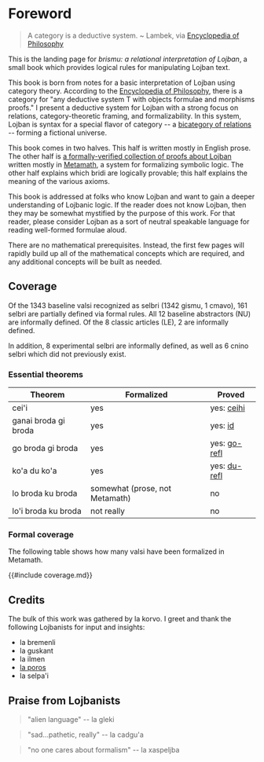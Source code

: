# Foreword

> A category is a deductive system. ~ Lambek, via [Encyclopedia of
> Philosophy](https://plato.stanford.edu/entries/category-theory/)

This is the landing page for *brismu: a relational interpretation of Lojban*, a
small book which provides logical rules for manipulating Lojban text.

This book is born from notes for a basic interpretation of Lojban using
category theory. According to the [Encyclopedia of
Philosophy](https://plato.stanford.edu/entries/category-theory/), there is a
category for "any deductive system T with objects formulae and morphisms
proofs." I present a deductive system for Lojban with a strong focus on
relations, category-theoretic framing, and formalizability. In this system,
Lojban is syntax for a special flavor of category -- a [bicategory of
relations](https://ncatlab.org/nlab/show/bicategory+of+relations) -- forming a
fictional universe.

This book comes in two halves. This half is written mostly in English prose.
The other half is [a formally-verified collection of proofs about
Lojban](mmtheorems.html) written mostly in
[Metamath](https://us.metamath.org/), a system for formalizing symbolic logic.
The other half explains which bridi are logically provable; this half explains
the meaning of the various axioms.

This book is addressed at folks who know Lojban and want to gain a deeper
understanding of Lojbanic logic. If the reader does not know Lojban, then they
may be somewhat mystified by the purpose of this work. For that reader, please
consider Lojban as a sort of neutral speakable language for reading well-formed
formulae aloud.

There are no mathematical prerequisites. Instead, the first few pages will
rapidly build up all of the mathematical concepts which are required, and any
additional concepts will be built as needed.

## Coverage

Of the 1343 baseline valsi recognized as selbri (1342 gismu, 1 cmavo), 161
selbri are partially defined via formal rules. All 12 baseline abstractors (NU)
are informally defined. Of the 8 classic articles (LE), 2 are informally defined.

In addition, 8 experimental selbri are informally defined, as well as 6 cnino
selbri which did not previously exist.

### Essential theorems

Theorem | Formalized | Proved
---|---|---
cei'i | yes | yes: [ceihi](ceihi.html)
ganai broda gi broda | yes | yes: [id](id.html)
go broda gi broda | yes | yes: [go-refl](go-refl.html)
ko'a du ko'a | yes | yes: [du-refl](du-refl.html)
lo broda ku broda | somewhat (prose, not Metamath) | no
lo'i broda ku broda | not really | no

### Formal coverage

The following table shows how many valsi have been formalized in Metamath.

{{#include coverage.md}}

## Credits

The bulk of this work was gathered by la korvo. I greet and thank the following
Lojbanists for input and insights:

* la bremenli
* la guskant
* la ilmen
* [la poros](https://pcy.ulyssis.be/)
* la selpa'i

## Praise from Lojbanists

> "alien language" -- la gleki

> "sad...pathetic, really" -- la cadgu'a

> "no one cares about formalism" -- la xaspeljba
